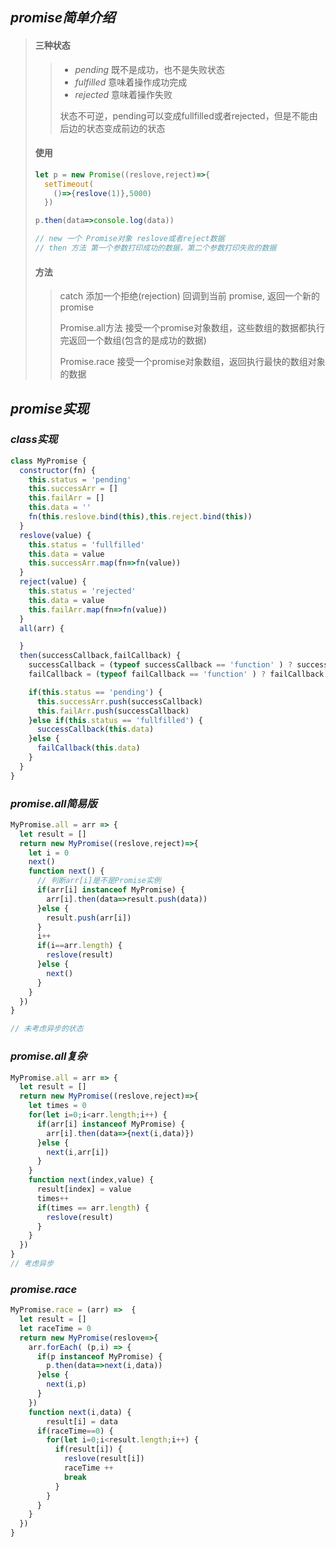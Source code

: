 ## *promise简单介绍*

> ####  三种状态
>
> > + *pending* 既不是成功，也不是失败状态
> > + *fulfilled*  意味着操作成功完成
> > + *rejected* 意味着操作失败
> >
> > 状态不可逆，pending可以变成fullfilled或者rejected，但是不能由后边的状态变成前边的状态 
>
> #### 使用
>
> ```js
> let p = new Promise((reslove,reject)=>{
>   setTimeout(
>     ()=>{reslove(1)},5000)
>   })
> 
> p.then(data=>console.log(data))
> 
> // new 一个 Promise对象 reslove或者reject数据
> // then 方法 第一个参数打印成功的数据，第二个参数打印失败的数据
> ```
> 
>#### 方法
> 
>> catch 添加一个拒绝(rejection) 回调到当前 promise, 返回一个新的promise
> >
> > Promise.all方法  接受一个promise对象数组，这些数组的数据都执行完返回一个数组(包含的是成功的数据)
> >
> > Promise.race 接受一个promise对象数组，返回执行最快的数组对象的数据 

## *promise实现*

### *class实现*

```js
class MyPromise {
  constructor(fn) {
    this.status = 'pending'
    this.successArr = []
    this.failArr = []
    this.data = ''
    fn(this.reslove.bind(this),this.reject.bind(this))
  }
  reslove(value) {
    this.status = 'fullfilled'
    this.data = value
    this.successArr.map(fn=>fn(value))
  }
  reject(value) {
    this.status = 'rejected'
    this.data = value
    this.failArr.map(fn=>fn(value))
  }
  all(arr) {

  }
  then(successCallback,failCallback) {
    successCallback = (typeof successCallback == 'function' ) ? successCallback : v => v
    failCallback = (typeof failCallback == 'function' ) ? failCallback : v => v

    if(this.status == 'pending') {
      this.successArr.push(successCallback)
      this.failArr.push(successCallback)
    }else if(this.status == 'fullfilled') {
      successCallback(this.data)
    }else {
      failCallback(this.data)
    }
  }
}
```

### *promise.all简易版*

```js
MyPromise.all = arr => {
  let result = []
  return new MyPromise((reslove,reject)=>{
    let i = 0
    next()
    function next() {
      // 判断arr[i]是不是Promise实例
      if(arr[i] instanceof MyPromise) {
        arr[i].then(data=>result.push(data))
      }else {
        result.push(arr[i])
      }
      i++
      if(i==arr.length) {
        reslove(result)
      }else {
        next()
      }
    }
  })
}

// 未考虑异步的状态
```

### *promise.all复杂*

```js
MyPromise.all = arr => {
  let result = []
  return new MyPromise((reslove,reject)=>{
    let times = 0
    for(let i=0;i<arr.length;i++) {
      if(arr[i] instanceof MyPromise) {
        arr[i].then(data=>{next(i,data)})
      }else {
        next(i,arr[i])
      }
    }
    function next(index,value) {
      result[index] = value
      times++
      if(times == arr.length) {
        reslove(result)
      }
    }
  })
}
// 考虑异步
```

### *promise.race* 

```js
MyPromise.race = (arr) =>  {
  let result = []
  let raceTime = 0
  return new MyPromise(reslove=>{
    arr.forEach( (p,i) => {
      if(p instanceof MyPromise) {
        p.then(data=>next(i,data))
      }else {
        next(i,p)
      }
    })
    function next(i,data) {
    	result[i] = data
      if(raceTime==0) {
        for(let i=0;i<result.length;i++) {
          if(result[i]) {
            reslove(result[i])
            raceTime ++
            break
          }
        }
      } 
  	}
  })
}
```



